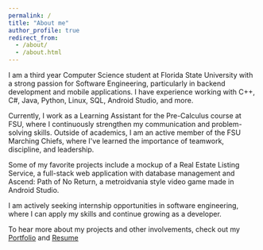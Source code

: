 ```yaml
---
permalink: /
title: "About me"
author_profile: true
redirect_from: 
  - /about/
  - /about.html
---
```


I am a third year Computer Science student at Florida State University with a strong passion for Software Engineering, particularly in backend development and mobile applications. I have experience working with C++, C#, Java, Python, Linux, SQL, Android Studio, and more. 

Currently, I work as a Learning Assistant for the Pre-Calculus course at FSU, where I continuously strengthen my communication and problem-solving skills. Outside of academics, I am an active member of the FSU Marching Chiefs, where I've learned the importance of teamwork, discipline, and leadership.

Some of my favorite projects include a mockup of a Real Estate Listing Service, a full-stack web application with database management and Ascend: Path of No Return, a metroidvania style video game made in Android Studio. 

I am actively seeking internship opportunities in software engineering, where I can apply my skills and continue growing as a developer.

To hear more about my projects and other involvements, check out my [Portfolio](https://acortez1003.github.io/portfolio/) and [Resume](https://acortez1003.github.io/CV/)